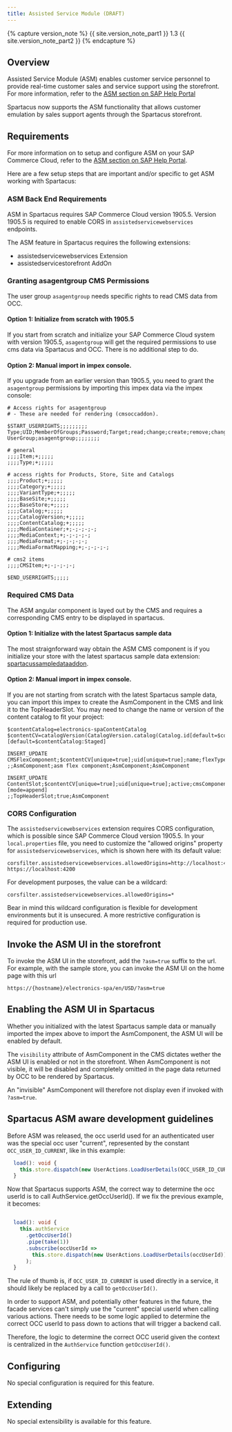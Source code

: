 ```yaml
---
title: Assisted Service Module (DRAFT)
---
```


{% capture version_note %}
{{ site.version_note_part1 }} 1.3 {{ site.version_note_part2 }}
{% endcapture %}

## Overview

Assisted Service Module (ASM) enables customer service personnel to provide real-time customer sales and service support using the storefront. For more information, refer to the [ASM section on SAP Help Portal](https://help.sap.com/viewer/9d346683b0084da2938be8a285c0c27a/1905/en-US/8b571515866910148fc18b9e59d3e084.html)

Spartacus now supports the ASM functionality that allows customer emulation by sales support agents through the Spartacus storefront.

## Requirements

For more information on to setup and configure ASM on your SAP Commerce Cloud, refer to the [ASM section on SAP Help Portal](https://help.sap.com/viewer/9d346683b0084da2938be8a285c0c27a/1905/en-US/8b571515866910148fc18b9e59d3e084.html).

Here are a few setup steps that are important and/or specific to get ASM working with Spartacus:

### ASM Back End Requirements

ASM in Spartacus requires SAP Commerce Cloud version 1905.5. Version 1905.5 is required to enable CORS in `assistedservicewebservices` endpoints.

The ASM feature in Spartacus requires the following extensions:

- assistedservicewebservices Extension
- assistedservicestorefront AddOn

### Granting asagentgroup CMS Permissions

The user group `asagentgroup` needs specific rights to read CMS data from OCC.

#### Option 1: Initialize from scratch with 1905.5

If you start from scratch and initialize your SAP Commerce Cloud system with version 1905.5, `asagentgroup` will get the required permissions to use cms data via Spartacus and OCC. There is no additional step to do.

#### Option 2: Manual import in impex console.

If you upgrade from an earlier version than 1905.5, you need to grant the `asagentgroup` permissions by importing this impex data via the impex console:

```
# Access rights for asagentgroup
# - These are needed for rendering (cmsoccaddon).

$START_USERRIGHTS;;;;;;;;;
Type;UID;MemberOfGroups;Password;Target;read;change;create;remove;change_perm
UserGroup;asagentgroup;;;;;;;;

# general
;;;;Item;+;;;;;
;;;;Type;+;;;;;

# access rights for Products, Store, Site and Catalogs
;;;;Product;+;;;;;
;;;;Category;+;;;;;
;;;;VariantType;+;;;;;
;;;;BaseSite;+;;;;;
;;;;BaseStore;+;;;;;
;;;;Catalog;+;;;;;
;;;;CatalogVersion;+;;;;;
;;;;ContentCatalog;+;;;;;
;;;;MediaContainer;+;-;-;-;-;
;;;;MediaContext;+;-;-;-;-;
;;;;MediaFormat;+;-;-;-;-;
;;;;MediaFormatMapping;+;-;-;-;-;

# cms2 items
;;;;CMSItem;+;-;-;-;-;

$END_USERRIGHTS;;;;;
```

### Required CMS Data

The ASM angular component is layed out by the CMS and requires a corresponding CMS entry to be displayed in spartacus.

#### Option 1: Initialize with the latest Spartacus sample data

The most straignforward way obtain the ASM CMS component is if you initialize your store with the latest spartacus sample data extension: [spartacussampledataaddon](https://sap.github.io/cloud-commerce-spartacus-storefront-docs/assets/other/spartacussampledataaddon.zip).

#### Option 2: Manual import in impex console.

If you are not starting from scratch with the latest Spartacus sample data, you can import this impex to create the AsmComponent in the CMS and link it to the TopHeaderSlot. You may need to change the name or version of the content catalog to fit your project:

```
$contentCatalog=electronics-spaContentCatalog
$contentCV=catalogVersion(CatalogVersion.catalog(Catalog.id[default=$contentCatalog]),CatalogVersion.version[default=Staged])[default=$contentCatalog:Staged]

INSERT_UPDATE CMSFlexComponent;$contentCV[unique=true];uid[unique=true];name;flexType;&componentRef
;;AsmComponent;asm flex component;AsmComponent;AsmComponent

INSERT_UPDATE ContentSlot;$contentCV[unique=true];uid[unique=true];active;cmsComponents(&componentRef)[mode=append]
;;TopHeaderSlot;true;AsmComponent

```

### CORS Configuration

The `assistedservicewebservices` extension requires CORS configuration, which is possible since SAP Commerce Cloud version 1905.5. In your `local.properties` file, you need to customize the "allowed origins" property for `assistedservicewebservices`, which is shown here with its default value:

```
corsfilter.assistedservicewebservices.allowedOrigins=http://localhost:4200 https://localhost:4200
```

For development purposes, the value can be a wildcard:

```
corsfilter.assistedservicewebservices.allowedOrigins=*
```

Bear in mind this wildcard configuration is flexible for development environments but it is unsecured. A more restrictive configuration is required for production use.

## Invoke the ASM UI in the storefront

To invoke the ASM UI in the storefront, add the `?asm=true` suffix to the url.
For example, with the sample store, you can invoke the ASM UI on the home page with this url

```
https://{hostname}/electronics-spa/en/USD/?asm=true
```

## Enabling the ASM UI in Spartacus

Whether you initialized with the latest Spartacus sample data or manually imported the impex above to import the AsmComponent, the ASM UI will be enabled by default.

The `visibility` attribute of AsmComponent in the CMS dictates wether the ASM UI is enabled or not in the storefront. When AsmComponent is not visible, it will be disabled and completely omitted in the page data returned by OCC to be rendered by Spartacus.

An "invisible" AsmComponent will therefore not display even if invoked with `?asm=true`.

## Spartacus ASM aware development guidelines

Before ASM was released, the occ userId used for an authenticated user was the special occ user "current", represented by the constant `OCC_USER_ID_CURRENT`, like in this example:

```typescript
  load(): void {
    this.store.dispatch(new UserActions.LoadUserDetails(OCC_USER_ID_CURRENT));
  }
```

Now that Spartacus supports ASM, the correct way to determine the occ userId is to call AuthService.getOccUserId(). If we fix the previous example, it becomes:

```typescript

  load(): void {
    this.authService
      .getOccUserId()
      .pipe(take(1))
      .subscribe(occUserId =>
        this.store.dispatch(new UserActions.LoadUserDetails(occUserId))
      );
  }

```

The rule of thumb is, if `OCC_USER_ID_CURRENT` is used directly in a service, it should likely be replaced by a call to `getOccUserId()`.

In order to support ASM, and potentially other features in the future, the facade services can't simply use the "current" special userId when calling various actions. There needs to be some logic applied to determine the correct OCC userId to pass down to actions that will trigger a backend call.

Therefore, the logic to determine the correct OCC userid given the context is centralized in the `AuthService` function `getOccUserId()`.

## Configuring

No special configuration is required for this feature.

## Extending

No special extensibility is available for this feature.
